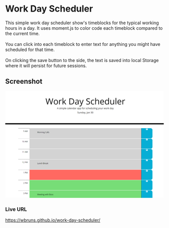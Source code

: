 # Work Day Scheduler
This simple work day scheduler show's timeblocks for the typical working hours in a day. It uses moment.js to color code each timeblock compared to the current time.</br></br>You can click into each timeblock to enter text for anything you might have scheduled for that time.</br></br>On clicking the save button to the side, the text is saved into local Storage where it will persist for future sessions.

## Screenshot
![Work Day Scheduler](assets\images\scheduler_screenshot.png)
### Live URL
https://wbruns.github.io/work-day-scheduler/
